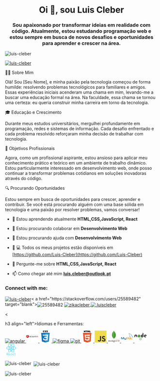 <h1 align="center">Oi 👋, sou Luis Cleber</h1>
<h3 align="center">Sou apaixonado por transformar ideias em realidade com código. Atualmente, estou estudando programação web e estou sempre em busca de novos desafios e oportunidades para aprender e crescer na área.</h3>

<p align="left"> <img src="https://komarev.com/ghpvc/?username=luis-cleber&label=Profile%20views&color=0e75b6&style=flat" alt="luis-cleber" /> </p>

<p align="left"> <a href="https://github.com/ryo-ma/github-profile-trophy"><img src="https://github-profile-trophy.vercel.app/?username=luis-cleber" alt="luis-cleber" /></a> </p>

👨‍💻 Sobre Mim

Olá! Sou [Seu Nome], e minha paixão pela tecnologia começou de forma humilde: resolvendo problemas tecnológicos para familiares e amigos. Essas experiências iniciais acenderam uma chama em mim, levando-me a buscar uma educação formal na área. Na faculdade, essa chama se tornou uma certeza: eu queria construir minha carreira em torno da tecnologia.

🎓 Educação e Crescimento

Durante meus estudos universitários, mergulhei profundamente em programação, redes e sistemas de informação. Cada desafio enfrentado e cada problema resolvido reforçaram minha decisão de trabalhar com tecnologia.

💼 Objetivos Profissionais

Agora, como um profissional aspirante, estou ansioso para aplicar meu conhecimento prático e teórico em um ambiente de trabalho dinâmico. Estou particularmente interessado em desenvolvimento web, onde posso continuar a transformar problemas cotidianos em soluções inovadoras através do código.

🔍 Procurando Oportunidades

Estou sempre em busca de oportunidades para crescer, aprender e contribuir. Se você está procurando alguém com uma base sólida em tecnologia e uma paixão por resolver problemas, vamos conversar!
- 🌱 Estou aprendendo atualmente **HTML,CSS,JavaScript, React**

- 👯 Estou procurando colaborar em **Desenvolvimento Web**

- 🤝 Estou procurando ajuda com **Desenvolvimento Web**

- 👨 💻 Todos os meus projetos estão disponíveis em [https://github.com/Luis-Cleber](https://github.com/Luis-Cleber)

- 💬 Pergunte-me sobre **HTML,CSS,JavaScript, React**

- 📫 Como chegar até mim **luis.cleber@outlook.pt**

<h3 align="left">Connect with me:</h3>
<p align="left">
<a href="https://linkedin.com/in/luis-cleber" target="blank"><img align="center" src="https://raw.githubusercontent.com/rahuldkjain/github-profile-readme-generator/master/src/images/icons/Social/linked-in-alt.svg" alt="luis-cleber" height="30" width="40" /></a><
a href="https://stackoverflow.com/users/25589482" target="blank"><img align="center" src="https://raw.githubusercontent.com/rahuldkjain/github-profile-readme-generator/master/src/images/icons/Social/stack-overflow.svg" alt="25589482" height="30" width="40" /></a>
<a href="https://instagram.com/zikacleber" target="blank"><img align="center" src="https://raw.githubusercontent.com/rahuldkjain/github-profile-readme-generator/master/src/images/icons/Social/instagram.svg" alt="zikacleber" height="30" width="40" /> </a>
<a href="https://discord.gg/.luiscleber" target="blank"><img align="center" src="https://raw.githubusercontent.com/rahuldkjain/github-profile-readme-generator/master/src/images/icons/Social/discord.svg" alt=".luiscleber" height="30" width="40" /></a>
</p><

h3 align="left">Idiomas e Ferramentas:</h3>
<p align="esquerda"> <a href="https://angular.io" target="_blank" rel="noreferrer"> <img src="https://angular.io/assets/images/logos/angular/angular.svg" alt="angular" width="40" height="40"/> </a> <a href="https://angular.io" target="_blank" rel="noreferrer"> <img src="https://raw.githubusercontent.com/devicons/devicon/master/icons/angularjs/angularjs-original-wordmark.svg" alt="angularjs" width="40" height="40"/> </a> <a href="https://www.w3schools.com/css/" target="_blank" rel="noreferrer"> <img src="https://raw.githubusercontent.com/devicons/devicon/master/icons/css3/css3-original-wordmark.svg" alt="css3" width="40" height="40"/> </a> <a href="https://www.figma.com/" target="_blank" rel="noreferrer"> <img src="https://www.vectorlogo.zone/logos/figma/figma-icon.svg" alt="figma" width="40" altura="40"/> </a> <a href="https://git-scm.com/" target="_blank" rel="noreferrer"> <img src="https://www.vectorlogo.zone/logos/git-scm/git-scm-icon.svg" alt="git" width="40" height="40"/> </a> <a href="https://www.w3.org/html/" target="_blank" rel="noreferrer"> <img src="https://raw.githubusercontent.com/devicons/devicon/master/icons/html5/html5-original-wordmark.svg" alt="html5" width="40" height="40"/> </a> <a href="https://developer.mozilla.org/en-US/docs/Web/JavaScript" target="_blank" rel="noreferrer"> <img src="https://raw.githubusercontent.com/devicons/devicon/master/icons/javascript/javascript-original.svg" alt="javascript" width="40" height="40"/> </a> <a href="https://www.mongodb.com/" target="_blank" rel="noreferrer"> <img src="https://raw.githubusercontent.com/devicons/devicon/master/icons/mongodb/mongodb-original-wordmark.svg" alt="mongoDB" width="40" height="40"/> </a> <a href="https://www.mysql.com/" target="_blank" rel="noreferrer"> <img src="https://raw.githubusercontent.com/devicons/devicon/master/icons/mysql/mysql-original-wordmark.svg" alt="mysql" width="40" height="40"/> </a> <a href="https://nodejs.org" target="_blank" rel="noreferrer"> <img src="https://raw.githubusercontent.com/devicons/devicon/master/icons/nodejs/nodejs-original-wordmark.svg" alt="nodejs" width="40" height="40"/> </a> <a href="https://reactjs.org/" target="_blank" rel="noreferrer"> <img src="https://raw.githubusercontent.com/devicons/devicon/master/icons/react/react-original-wordmark.svg" alt="react" width="40" height="40"/> </a> </p>

<p><img align="left" src="https://github-readme-stats.vercel.app/api/top-langs?username=luis-cleber&show_icons=true&locale=en&layout=compact" alt="luis-cleber" /></p>

<p>&nbsp; <img align="center" src="https://github-readme-stats.vercel.app/api?username=luis-cleber&show_icons=true&locale=en" alt="luis-cleber" /></p>

<p><img align="center" src="https://github-readme-streak-stats.herokuapp.com/?user=luis-cleber&" alt="luis-cleber" /></p>
